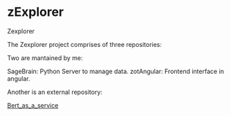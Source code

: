 # zExplorer
Zexplorer

The Zexplorer project comprises of three repositories:

Two are mantained by me:

SageBrain: Python Server to manage data.
zotAngular: Frontend interface in angular.

Another is an external repository:

[Bert_as_a_service](https://github.com/hanxiao/bert-as-service) 
